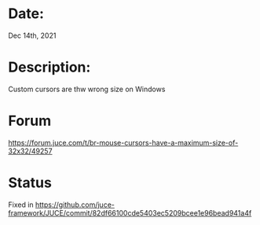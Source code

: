 # Date:

Dec 14th, 2021

# Description:

Custom cursors are thw wrong size on Windows

# Forum

https://forum.juce.com/t/br-mouse-cursors-have-a-maximum-size-of-32x32/49257

# Status

Fixed in https://github.com/juce-framework/JUCE/commit/82df66100cde5403ec5209bcee1e96bead941a4f